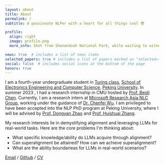 ```yaml
---
layout: about
title: About
permalink: /
subtitle: A passionate NLPer with a heart for all things cool 😎

profile:
  align: right
  image: profile.png
  more_info: Shot from Shenandoah National Park, while waiting to witness the Perseid meteor shower. 🥳

news: true  # includes a list of news items
selected_papers: true # includes a list of papers marked as "selected={true}"
social: false  # includes social icons at the bottom of the page
honors: true
---
```

I am a fourth-year undergraduate student in [Turing class](https://cfcs.pku.edu.cn/english/research/turing_program/introduction1/index.htm), [School of Electronics Engineering and Computer Science](https://eecs.pku.edu.cn/), [Peking University](https://www.pku.edu.cn/). In summer 2023 , I had a research internship in CMU hosted by [Prof. Beidi Chen](https://www.andrew.cmu.edu/user/beidic/). Currently, I am a research intern at [Microsoft Research Asia NLC Group](https://www.microsoft.com/en-us/research/group/natural-language-computing/), working under the guidance of [Dr. Chenfei Wu](https://chenfei-wu.github.io/). I am privileged to have been accepted into the  NLP PhD program at Peking University, where I will be advised by [Prof. Dongyan Zhao](https://www.icst.pku.edu.cn/zhaodongyan/ywjj/) and [Prof. Huishuai Zhang](https://huishuai-git.github.io/).

My research interests lie in demystifying alignment and leveraging LLMs for real-world tasks. Here are the core problems I'm thinking about:
* What specific knowledge/ability do LLMs acquire through alignment?
* Can superalignment be attained? How can we achieve superalignment?
* What are the ability boundarieas for LLMs in real-world scenarios? 

[Email](mailto:2000013064@stu.pku.edu.cn) / [Github](https://github.com/ZekaiGalaxy) / [CV](../assets/pdf/CV-ZekaiZhang.pdf)
